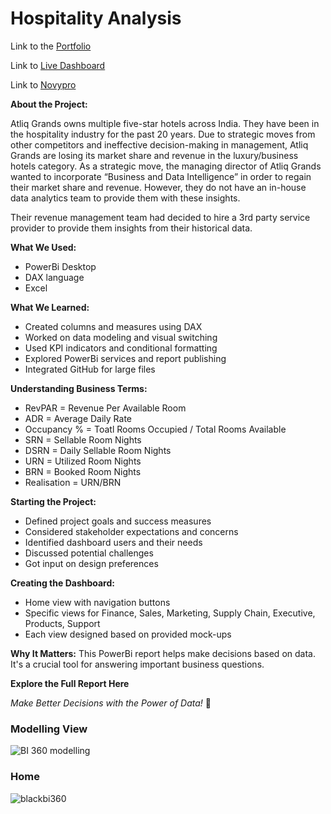 # Hospitality Analysis

Link to the [Portfolio ](https://codebasics.io/portfolio/Vishwajeet-Raut)

Link to [Live Dashboard](https://app.powerbi.com/view?r=eyJrIjoiMjgwMmU1YTctMjk4MS00NDVjLWE3NTMtMTMyYjdjNGNiYzcyIiwidCI6ImM2ZTU0OWIzLTVmNDUtNDAzMi1hYWU5LWQ0MjQ0ZGM1YjJjNCJ9)

Link to [Novypro](https://www.novypro.com/project/atliq-hospitality-dahboard-power-bi)


**About the Project:**

Atliq Grands owns multiple five-star hotels across India. They have been in the hospitality industry for the past 20 years. Due to strategic moves from other competitors and ineffective decision-making in management, Atliq Grands are losing its market share and revenue in the luxury/business hotels category. As a strategic move, the managing director of Atliq Grands wanted to incorporate “Business and Data Intelligence” in order to regain their market share and revenue. However, they do not have an in-house data analytics team to provide them with these insights.

Their revenue management team had decided to hire a 3rd party service provider to provide them insights from their historical data.


**What We Used:**
- PowerBi Desktop
- DAX language
- Excel


**What We Learned:**
- Created columns and measures using DAX
- Worked on data modeling and visual switching
- Used KPI indicators and conditional formatting
- Explored PowerBi services and report publishing
- Integrated GitHub for large files

**Understanding Business Terms:**
- RevPAR = Revenue Per Available Room
- ADR = Average Daily Rate
- Occupancy % = Toatl Rooms Occupied / Total Rooms Available
- SRN = Sellable Room Nights
- DSRN = Daily Sellable Room Nights
- URN = Utilized Room Nights
- BRN = Booked Room Nights
- Realisation = URN/BRN

**Starting the Project:**
- Defined project goals and success measures
- Considered stakeholder expectations and concerns
- Identified dashboard users and their needs
- Discussed potential challenges
- Got input on design preferences


**Creating the Dashboard:**
- Home view with navigation buttons
- Specific views for Finance, Sales, Marketing, Supply Chain, Executive, Products, Support
- Each view designed based on provided mock-ups

**Why It Matters:**
This PowerBi report helps make decisions based on data. It's a crucial tool for answering important business questions.

**Explore the Full Report Here**

*Make Better Decisions with the Power of Data!* 🚀








### Modelling View

![BI 360 modelling](https://github.com/Vishwajeet-Raut/Business-Insights-360/assets/120458113/2ef7ebb9-e46e-43f4-b313-61ff3ae385d0)

### Home

![blackbi360](https://github.com/Vishwajeet-Raut/Business-Insights-360/assets/120458113/984fdcaf-c7c0-4658-a7e1-3589cc3da4d2)

